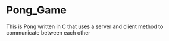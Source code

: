 # Pong_Game
This is Pong written in C that uses a server and client method to communicate between each other
